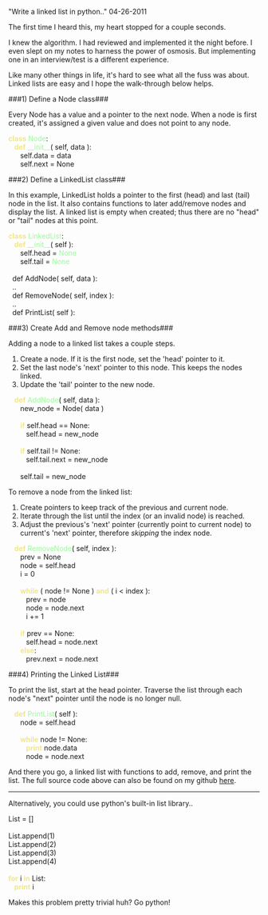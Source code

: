 "Write a linked list in python.."
04-26-2011

The first time I heard this, my heart stopped for a couple seconds.

I knew the algorithm. I had reviewed and implemented it the night before. I even slept on my notes to harness the power of osmosis. But implementing one in an interview/test is a different experience.

Like many other things in life, it's hard to see what all the fuss was about. Linked lists are easy and I hope the walk-through below helps.

###1) Define a Node class###

Every Node has a value and a pointer to the next node. When a node is first created, it's assigned a given value and does not point to any node.

<div id="code">
<font color="#f0e68c"><b>class</b></font>&nbsp;<font color="#98fb98">Node</font>:<br>
&nbsp;&nbsp; <font color="#f0e68c"><b>def</b></font>&nbsp;<font color="#98fb98">__init__</font>( self, data ):<br>
&nbsp;&nbsp;&nbsp;&nbsp;&nbsp;&nbsp;self.data = data<br>
&nbsp;&nbsp;&nbsp;&nbsp;&nbsp;&nbsp;self.next = None<br>
</div>

###2) Define a LinkedList class###

In this example, LinkedList holds a pointer to the first (head) and last (tail) node in the list. It also contains functions to later add/remove nodes and display the list. A linked list is empty when created; thus there are no "head" or "tail" nodes at this point.

<div id="code">
<font color="#f0e68c"><b>class</b></font>&nbsp;<font color="#98fb98">LinkedList</font>:<br>
&nbsp;&nbsp;&nbsp;<font color="#f0e68c"><b>def</b></font>&nbsp;<font color="#98fb98">__init__</font>( self ):<br>
&nbsp;&nbsp;&nbsp;&nbsp;&nbsp;&nbsp;self.head =&nbsp;<font color="#98fb98">None</font><br>
&nbsp;&nbsp;&nbsp;&nbsp;&nbsp;&nbsp;self.tail =&nbsp;<font color="#98fb98">None</font><br>
<br>
&nbsp;&nbsp;def AddNode( self, data ):<br />
&nbsp;&nbsp;..<br />
&nbsp;&nbsp;def RemoveNode( self, index ):<br />
&nbsp;&nbsp;..<br />
&nbsp;&nbsp;def PrintList( self ):<br />
</div>

###3) Create Add and Remove node methods###

Adding a node to a linked list takes a couple steps.

1. Create a node. If it is the first node, set the 'head' pointer to it.
2. Set the last node's 'next' pointer to this node. This keeps the nodes linked.
3. Update the 'tail' pointer to the new node. 

<div id="code">
&nbsp;&nbsp; <font color="#f0e68c"><b>def</b></font>&nbsp;<font color="#98fb98">AddNode</font>( self, data ):<br>
&nbsp;&nbsp;&nbsp;&nbsp;&nbsp;&nbsp;new_node = Node( data )<br>
<br>
&nbsp;&nbsp;&nbsp;&nbsp;&nbsp;&nbsp;<font color="#f0e68c"><b>if</b></font>&nbsp;self.head == None:<br>
&nbsp;&nbsp;&nbsp;&nbsp;&nbsp;&nbsp;&nbsp;&nbsp; self.head = new_node<br>
<br>
&nbsp;&nbsp;&nbsp;&nbsp;&nbsp;&nbsp;<font color="#f0e68c"><b>if</b></font>&nbsp;self.tail != None:<br>
&nbsp;&nbsp;&nbsp;&nbsp;&nbsp;&nbsp;&nbsp;&nbsp; self.tail.next = new_node<br>
<br>
&nbsp;&nbsp;&nbsp;&nbsp;&nbsp;&nbsp;self.tail = new_node<br>
</div>

To remove a node from the linked list:

1. Create pointers to keep track of the previous and current node.
2. Iterate through the list until the index (or an invalid node) is reached.
3. Adjust the previous's 'next' pointer (currently point to current node) to current's 'next' pointer, therefore *skipping* the index node.

<div id="code">
&nbsp;&nbsp; <font color="#f0e68c"><b>def</b></font>&nbsp;<font color="#98fb98">RemoveNode</font>( self, index ):<br>
&nbsp;&nbsp;&nbsp;&nbsp;&nbsp;&nbsp;prev = None<br>
&nbsp;&nbsp;&nbsp;&nbsp;&nbsp;&nbsp;node = self.head<br>
&nbsp;&nbsp;&nbsp;&nbsp;&nbsp;&nbsp;i = 0<br>
<br>
&nbsp;&nbsp;&nbsp;&nbsp;&nbsp;&nbsp;<font color="#f0e68c"><b>while</b></font>&nbsp;( node != None ) <font color="#f0e68c"><b>and</b></font>&nbsp;( i &lt; index ):<br>
&nbsp;&nbsp;&nbsp;&nbsp;&nbsp;&nbsp;&nbsp;&nbsp; prev = node<br>
&nbsp;&nbsp;&nbsp;&nbsp;&nbsp;&nbsp;&nbsp;&nbsp; node = node.next<br>
&nbsp;&nbsp;&nbsp;&nbsp;&nbsp;&nbsp;&nbsp;&nbsp; i += 1<br>
<br>
&nbsp;&nbsp;&nbsp;&nbsp;&nbsp;&nbsp;<font color="#f0e68c"><b>if</b></font>&nbsp;prev == None:<br>
&nbsp;&nbsp;&nbsp;&nbsp;&nbsp;&nbsp;&nbsp;&nbsp; self.head = node.next<br>
&nbsp;&nbsp;&nbsp;&nbsp;&nbsp;&nbsp;<font color="#f0e68c"><b>else</b></font>:<br>
&nbsp;&nbsp;&nbsp;&nbsp;&nbsp;&nbsp;&nbsp;&nbsp; prev.next = node.next<br>
</div>

###4) Printing the Linked List###

To print the list, start at the head pointer. Traverse the list through each node's "next" pointer until the node is no longer null.<br />

<div id="code">
&nbsp;&nbsp; <font color="#f0e68c"><b>def</b></font>&nbsp;<font color="#98fb98">PrintList</font>( self ):<br>
&nbsp;&nbsp;&nbsp;&nbsp;&nbsp;&nbsp;node = self.head<br>
<br>
&nbsp;&nbsp;&nbsp;&nbsp;&nbsp;&nbsp;<font color="#f0e68c"><b>while</b></font>&nbsp;node != None:<br>
&nbsp;&nbsp;&nbsp;&nbsp;&nbsp;&nbsp;&nbsp;&nbsp; <font color="#f0e68c"><b>print</b></font>&nbsp;node.data<br>
&nbsp;&nbsp;&nbsp;&nbsp;&nbsp;&nbsp;&nbsp;&nbsp; node = node.next<br>
</div>

And there you go, a linked list with functions to add, remove, and print the list. The full source code above can also be found on my github <a href="https://github.com/alexle/Linked-List/blob/master/linked.py">here</a>.<br />

---------

Alternatively, you could use python's built-in list library..<br />

<div id="code">
List = []<br>
<br>
List.append(1)<br>
List.append(2)<br>
List.append(3)<br>
List.append(4)<br>
<br>
<font color="#f0e68c"><b>for</b></font>&nbsp;i <font color="#f0e68c"><b>in</b></font>&nbsp;List:<br>
&nbsp;&nbsp; <font color="#f0e68c"><b>print</b></font>&nbsp;i<br>
</div>

Makes this problem pretty trivial huh? Go python!

